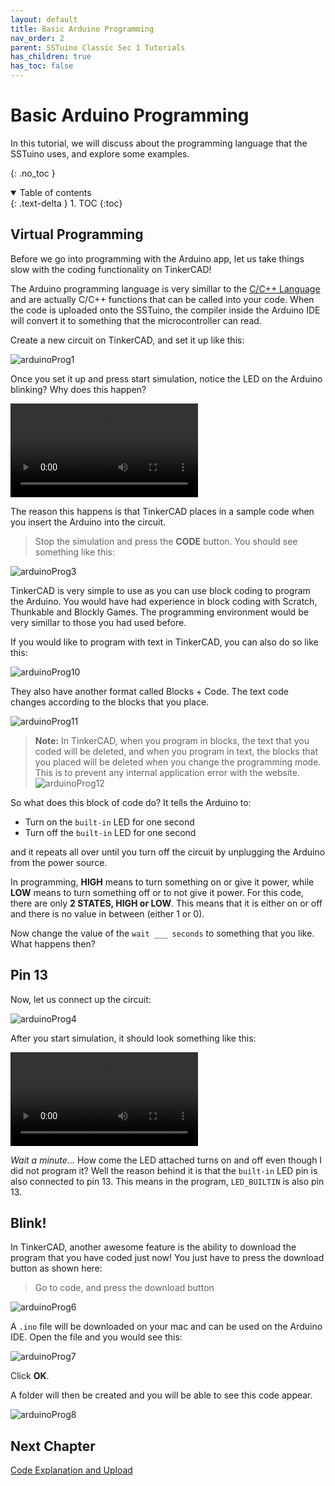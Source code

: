 ```yaml
---
layout: default
title: Basic Arduino Programming
nav_order: 2
parent: SSTuino Classic Sec 1 Tutorials
has_children: true
has_toc: false
---
```


# Basic Arduino Programming

In this tutorial, we will discuss about the programming language that the SSTuino uses, and explore some examples.

{: .no_toc }

<details open markdown="block">
  <summary>
    Table of contents
  </summary>
  {: .text-delta }
1. TOC
{:toc}
</details>

## Virtual Programming

Before we go into programming with the Arduino app, let us take things slow with the coding functionality on TinkerCAD!

The Arduino programming language is very simillar to the [C/C++ Language](https://en.wikipedia.org/wiki/C%2B%2B) and are actually C/C++ functions that can be called into your code. When the code is uploaded onto the SSTuino, the compiler inside the Arduino IDE will convert it to something that the microcontroller can read.

Create a new circuit on TinkerCAD, and set it up like this:

![arduinoProg1](imageAssets/arduinoProg1.png)

Once you set it up and press start simulation, notice the LED on the Arduino blinking? Why does this happen?

![arduinoProg2](imageAssets/arduinoProg2.mp4)

The reason this happens is that TinkerCAD places in a sample code when you insert the Arduino into the circuit.

> Stop the simulation and press the **CODE** button. You should see something like this:

![arduinoProg3](imageAssets/arduinoProg3.png)

TinkerCAD is very simple to use as you can use block coding to program the Arduino. You would have had experience in block coding with Scratch, Thunkable and Blockly Games. The programming environment would be very simillar to those you had used before.

If you would like to program with text in TinkerCAD, you can also do so like this:

![arduinoProg10](imageAssets/arduinoProg10.png)

They also have another format called Blocks + Code. The text code changes according to the blocks that you place.

![arduinoProg11](imageAssets/arduinoProg11.png)

> **Note:** In TinkerCAD, when you program in blocks, the text that you coded will be deleted, and when you program in text, the blocks that you placed will be deleted when you change the programming mode. This is to prevent any internal application error with the website.![arduinoProg12](imageAssets/arduinoProg12.png)

So what does this block of code do? It tells the Arduino to:

* Turn on the `built-in` LED for one second
* Turn off the `built-in` LED for one second

and it repeats all over until you turn off the circuit by unplugging the Arduino from the power source.

In programming, **HIGH** means to turn something on or give it power, while **LOW** means to turn something off or to not give it power. For this code, there are only **2 STATES, HIGH or LOW**. This means that it is either on or off and there is no value in between (either 1 or 0).

Now change the value of the `wait ___ seconds` to something that you like. What happens then?

## Pin 13

Now, let us connect up the circuit:

![arduinoProg4](imageAssets/arduinoProg4.png)

After you start simulation, it should look something like this:

![arduinoProg5](imageAssets/arduinoProg5.mp4)

*Wait a minute...* How come the LED attached turns on and off even though I did not program it? Well the reason behind it is that the `built-in` LED pin is also connected to pin 13. This means in the program, `LED_BUILTIN` is also pin 13.

## Blink!

In TinkerCAD, another awesome feature is the ability to download the program that you have coded just now! You just have to press the download button as shown here:

> Go to code, and press the download button

![arduinoProg6](imageAssets/arduinoProg6.png)

A `.ino` file will be downloaded on your mac and can be used on the Arduino IDE. Open the file and you would see this:

![arduinoProg7](imageAssets/arduinoProg7.png)

Click **OK**.

A folder will then be created and you will be able to see this code appear.

![arduinoProg8](imageAssets/arduinoProg8.png)

## Next Chapter
[Code Explanation and Upload](page2.md)